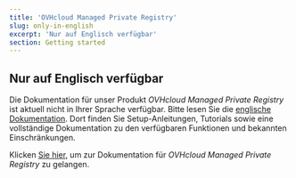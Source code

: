 ```yaml
---
title: 'OVHcloud Managed Private Registry'
slug: only-in-english
excerpt: 'Nur auf Englisch verfügbar'
section: Getting started
---
```


## Nur auf Englisch verfügbar

Die Dokumentation für unser Produkt *OVHcloud Managed Private Registry* ist aktuell nicht in Ihrer Sprache verfügbar. Bitte lesen Sie die [englische Dokumentation](https://docs.ovh.com/gb/en/private-registry/).
Dort finden Sie Setup-Anleitungen, Tutorials sowie eine vollständige Dokumentation zu den verfügbaren Funktionen und bekannten Einschränkungen. 

Klicken  [Sie hier](https://docs.ovh.com/gb/en/private-registry/), um zur Dokumentation für *OVHcloud Managed Private Registry* zu gelangen.

